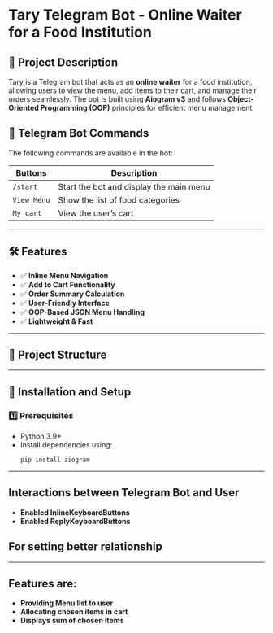 # Tary Telegram Bot - Online Waiter for a Food Institution

## 📌 Project Description
Tary is a Telegram bot that acts as an **online waiter** for a food institution, allowing users to view the menu, add items to their cart, and manage their orders seamlessly. The bot is built using **Aiogram v3** and follows **Object-Oriented Programming (OOP)** principles for efficient menu management.
## 📜 Telegram Bot Commands
The following commands are available in the bot:

| Buttons       | Description |
|--------------|------------|
| `/start`     | Start the bot and display the main menu |
| `View Menu`      | Show the list of food categories |
| `My cart`      | View the user’s cart |



---

## 🛠 Features
- ✅ **Inline Menu Navigation**
- ✅ **Add to Cart Functionality**
- ✅ **Order Summary Calculation**
- ✅ **User-Friendly Interface**
- ✅ **OOP-Based JSON Menu Handling**
- ✅ **Lightweight & Fast**

---

## 📁 Project Structure

---

## 🚀 Installation and Setup
### 1️⃣ Prerequisites
- Python 3.9+
- Install dependencies using:
  ```sh
  pip install aiogram

---

  ## Interactions between Telegram Bot and User
  - **Enabled InlineKeyboardButtons**
  - **Enabled ReplyKeyboardButtons**
  ## For setting better relationship

---

  ## Features are:
  - **Providing Menu list to user**
  - **Allocating chosen items in cart**
  - **Displays sum of chosen items**
